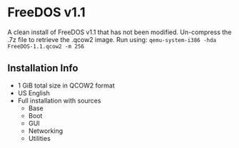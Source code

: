 # FreeDOS v1.1
A clean install of FreeDOS v1.1 that has not been modified. Un-compress the .7z file to retrieve the .qcow2 image. Run using: `qemu-system-i386 -hda FreeDOS-1.1.qcow2 -m 256`

## Installation Info
- 1 GiB total size in QCOW2 format
- US English
- Full installation with sources
  - Base
  - Boot
  - GUI
  - Networking
  - Utilities

